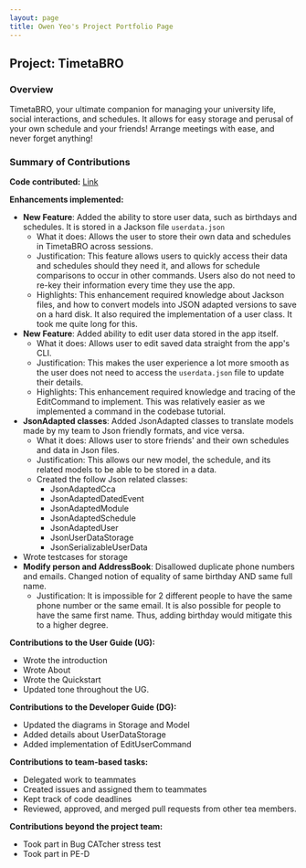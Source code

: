 ```yaml
---
layout: page
title: Owen Yeo's Project Portfolio Page
---
```


## Project: TimetaBRO

### Overview

TimetaBRO, your ultimate companion for managing your university life, social interactions, and schedules. It allows for easy storage and perusal of your own schedule and your friends! Arrange meetings with ease, and never forget anything!

### Summary of Contributions

**Code contributed:**
[Link](https://nus-cs2103-ay2324s1.github.io/tp-dashboard/?search=owenyeo&sort=groupTitle&sortWithin=title&timeframe=commit&mergegroup=&groupSelect=groupByRepos&breakdown=true&checkedFileTypes=docs~functional-code~test-code&since=2023-09-22)

**Enhancements implemented:**
* **New Feature**: Added the ability to store user data, such as birthdays and schedules. It is stored in a Jackson file `userdata.json`
    * What it does: Allows the user to store their own data and schedules in TimetaBRO across sessions.
    * Justification: This feature allows users to quickly access their data and schedules should they need it, and allows for schedule comparisons to occur in other commands. Users also do not need to re-key their information every time they use the app.
    * Highlights: This enhancement required knowledge about Jackson files, and how to convert models into JSON adapted versions to save on a hard disk. It also required the implementation of a user class. It took me quite long for this.
* **New Feature**: Added ability to edit user data stored in the app itself.
    * What it does: Allows user to edit saved data straight from the app's CLI.
    * Justification: This makes the user experience a lot more smooth as the user does not need to access the `userdata.json` file to update their details.
    * Highlights: This enhancement required knowledge and tracing of the EditCommand to implement. This was relatively easier as we implemented a command in the codebase tutorial.
* **JsonAdapted classes**: Added JsonAdapted classes to translate models made by my team to Json friendly formats, and vice versa.
    * What it does: Allows user to store friends' and their own schedules and data in Json files.
    * Justification: This allows our new model, the schedule, and its related models to be able to be stored in a data.
    * Created the follow Json related classes:
        * JsonAdaptedCca
        * JsonAdaptedDatedEvent
        * JsonAdaptedModule
        * JsonAdaptedSchedule
        * JsonAdaptedUser
        * JsonUserDataStorage
        * JsonSerializableUserData
* Wrote testcases for storage
* **Modify person and AddressBook**: Disallowed duplicate phone numbers and emails. Changed notion of equality of same birthday AND same full name.
    * Justification: It is impossible for 2 different people to have the same phone number or the same email. It is also possible for people to have the same first name. Thus, adding birthday would mitigate this to a higher degree.


**Contributions to the User Guide (UG):**
* Wrote the introduction
* Wrote About
* Wrote the Quickstart
* Updated tone throughout the UG.

**Contributions to the Developer Guide (DG):**
* Updated the diagrams in Storage and Model
* Added details about UserDataStorage
* Added implementation of EditUserCommand

**Contributions to team-based tasks:**
* Delegated work to teammates
* Created issues and assigned them to teammates
* Kept track of code deadlines
* Reviewed, approved, and merged pull requests from other tea members.

**Contributions beyond the project team:**
* Took part in Bug CATcher stress test
* Took part in PE-D
